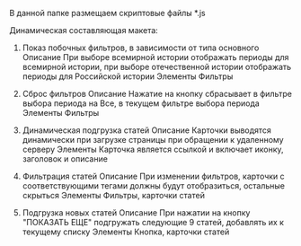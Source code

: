 В данной папке размещаем скриптовые файлы *.js

Динамическая составляющая макета:

1. Показ побочных фильтров, в зависимости от типа основного
Описание
При выборе всемирной истории отображать периоды для всемирной истории, при выборе отечественной истории отображать периоды для Российской истории
Элементы
Фильтры

2. Сброс фильтров
Описание
Нажатие на кнопку сбрасывает в фильтре выбора периода на Все, в текущем фильтре выбора периода
Элементы
Фильтры

3. Динамическая подгрузка статей
Описание
Карточки выводятся динамически при загрузке страницы при обращении к удаленному серверу
Элементы
Карточка является ссылкой и включает иконку, заголовок и описание

4. Фильтрация статей
Описание
При изменении фильтров, карточки с соответствующими тегами должны будут отобразиться, остальные скрыться
Элементы
Фильтры, карточки статей

5. Подгрузка новых статей
Описание
При нажатии на кнопку "ПОКАЗАТЬ ЕЩЕ" подгружать следующие 9 статей, добавлять их к текущему списку
Элементы
Кнопка, карточки статей
